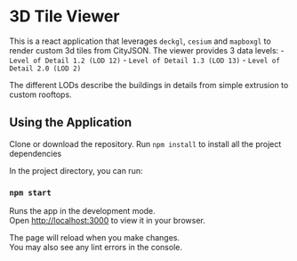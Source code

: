 # 3D Tile Viewer

This is a react application that leverages `deckgl`, `cesium` and `mapboxgl` to render custom 3d tiles from CityJSON.
The viewer provides 3 data levels: 
    - `Level of Detail 1.2 (LOD 12)`
    - `Level of Detail 1.3 (LOD 13)`
    - `Level of Detail 2.0 (LOD 2)`

The different LODs describe the buildings in details from simple extrusion to custom rooftops.

## Using the Application

Clone or download the repository. Run `npm install` to install all the project dependencies

In the project directory, you can run:

### `npm start`

Runs the app in the development mode.\
Open [http://localhost:3000](http://localhost:3000) to view it in your browser.

The page will reload when you make changes.\
You may also see any lint errors in the console.

